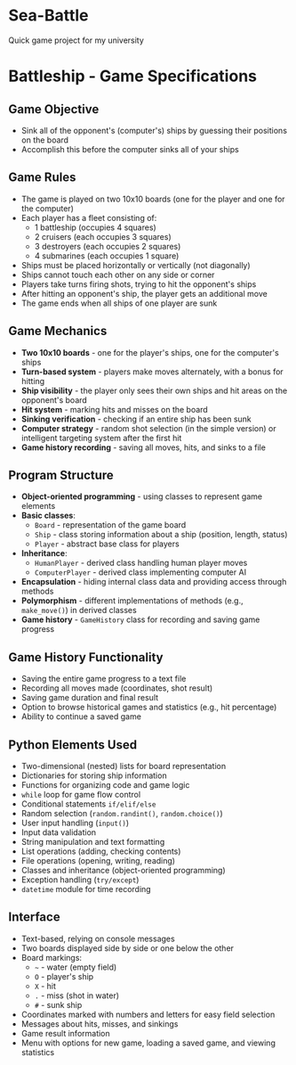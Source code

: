 # Sea-Battle
Quick game project for my university

# Battleship - Game Specifications

## Game Objective
- Sink all of the opponent's (computer's) ships by guessing their positions on the board
- Accomplish this before the computer sinks all of your ships

## Game Rules
- The game is played on two 10x10 boards (one for the player and one for the computer)
- Each player has a fleet consisting of:
  * 1 battleship (occupies 4 squares)
  * 2 cruisers (each occupies 3 squares)
  * 3 destroyers (each occupies 2 squares)
  * 4 submarines (each occupies 1 square)
- Ships must be placed horizontally or vertically (not diagonally)
- Ships cannot touch each other on any side or corner
- Players take turns firing shots, trying to hit the opponent's ships
- After hitting an opponent's ship, the player gets an additional move
- The game ends when all ships of one player are sunk

## Game Mechanics
- **Two 10x10 boards** - one for the player's ships, one for the computer's ships
- **Turn-based system** - players make moves alternately, with a bonus for hitting
- **Ship visibility** - the player only sees their own ships and hit areas on the opponent's board
- **Hit system** - marking hits and misses on the board
- **Sinking verification** - checking if an entire ship has been sunk
- **Computer strategy** - random shot selection (in the simple version) or intelligent targeting system after the first hit
- **Game history recording** - saving all moves, hits, and sinks to a file

## Program Structure
- **Object-oriented programming** - using classes to represent game elements
- **Basic classes**:
  * `Board` - representation of the game board
  * `Ship` - class storing information about a ship (position, length, status)
  * `Player` - abstract base class for players
- **Inheritance**:
  * `HumanPlayer` - derived class handling human player moves
  * `ComputerPlayer` - derived class implementing computer AI
- **Encapsulation** - hiding internal class data and providing access through methods
- **Polymorphism** - different implementations of methods (e.g., `make_move()`) in derived classes
- **Game history** - `GameHistory` class for recording and saving game progress

## Game History Functionality
- Saving the entire game progress to a text file
- Recording all moves made (coordinates, shot result)
- Saving game duration and final result
- Option to browse historical games and statistics (e.g., hit percentage)
- Ability to continue a saved game

## Python Elements Used
- Two-dimensional (nested) lists for board representation
- Dictionaries for storing ship information
- Functions for organizing code and game logic
- `while` loop for game flow control
- Conditional statements `if/elif/else`
- Random selection (`random.randint()`, `random.choice()`)
- User input handling (`input()`)
- Input data validation
- String manipulation and text formatting
- List operations (adding, checking contents)
- File operations (opening, writing, reading)
- Classes and inheritance (object-oriented programming)
- Exception handling (`try/except`)
- `datetime` module for time recording

## Interface
- Text-based, relying on console messages
- Two boards displayed side by side or one below the other
- Board markings:
  * `~` - water (empty field)
  * `O` - player's ship
  * `X` - hit
  * `.` - miss (shot in water)
  * `#` - sunk ship
- Coordinates marked with numbers and letters for easy field selection
- Messages about hits, misses, and sinkings
- Game result information
- Menu with options for new game, loading a saved game, and viewing statistics
